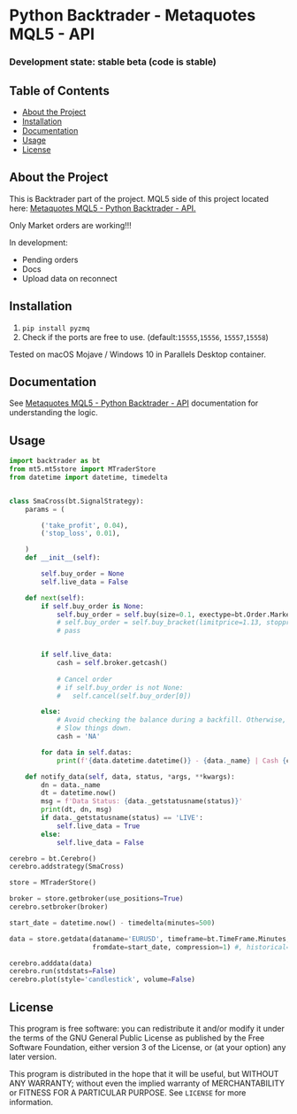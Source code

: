 # Python Backtrader - Metaquotes MQL5 - API

### Development state: stable beta (code is stable)

## Table of Contents
* [About the Project](#about-the-project)
* [Installation](#installation)
* [Documentation](#documentation)
* [Usage](#usage)
* [License](#license)

## About the Project

This is Backtrader part of the project. MQL5 side of this project located here: [Metaquotes MQL5 - Python Backtrader - API.](https://github.com/khramkov/MQL5-JSON-API)

Only Market orders are working!!!

In development:

* Pending orders
* Docs
* Upload data on reconnect

## Installation

1. `pip install pyzmq`
2. Check if the ports are free to use. (default:`15555`,`15556`, `15557`,`15558`)

Tested on macOS Mojave / Windows 10 in Parallels Desktop container.

## Documentation

See [Metaquotes MQL5 - Python Backtrader - API](https://github.com/khramkov/MQL5-JSON-API) documentation for understanding the logic.

## Usage

 
``` python
import backtrader as bt
from mt5.mt5store import MTraderStore
from datetime import datetime, timedelta


class SmaCross(bt.SignalStrategy):
    params = (

        ('take_profit', 0.04),
        ('stop_loss', 0.01),

    )
    def __init__(self):

        self.buy_order = None
        self.live_data = False

    def next(self):
        if self.buy_order is None:
            self.buy_order = self.buy(size=0.1, exectype=bt.Order.Market)
            # self.buy_order = self.buy_bracket(limitprice=1.13, stopprice=1.10, size=0.1, exectype=bt.Order.Market)
            # pass


        if self.live_data:
            cash = self.broker.getcash()
				
			# Cancel order 
			# if self.buy_order is not None:
			# 	self.cancel(self.buy_order[0])

        else:
            # Avoid checking the balance during a backfill. Otherwise, it will
            # Slow things down.
            cash = 'NA'

        for data in self.datas:
            print(f'{data.datetime.datetime()} - {data._name} | Cash {cash} | O: {data.open[0]} H: {data.high[0]} L: {data.low[0]} C: {data.close[0]} V:{data.volume[0]} SMA:{self.sma[0]}')

    def notify_data(self, data, status, *args, **kwargs):
        dn = data._name
        dt = datetime.now()
        msg = f'Data Status: {data._getstatusname(status)}'
        print(dt, dn, msg)
        if data._getstatusname(status) == 'LIVE':
            self.live_data = True
        else:
            self.live_data = False

cerebro = bt.Cerebro()
cerebro.addstrategy(SmaCross)

store = MTraderStore()

broker = store.getbroker(use_positions=True)
cerebro.setbroker(broker)

start_date = datetime.now() - timedelta(minutes=500)

data = store.getdata(dataname='EURUSD', timeframe=bt.TimeFrame.Minutes,
                     fromdate=start_date, compression=1) #, historical=True)

cerebro.adddata(data)
cerebro.run(stdstats=False)
cerebro.plot(style='candlestick', volume=False)
```

## License
This program is free software: you can redistribute it and/or modify it under the terms of the GNU General Public License as published by the Free Software Foundation, either version 3 of the License, or (at your option) any later version.

This program is distributed in the hope that it will be useful, but WITHOUT ANY WARRANTY; without even the implied warranty of MERCHANTABILITY or FITNESS FOR A PARTICULAR PURPOSE.  See `LICENSE` for more information.
